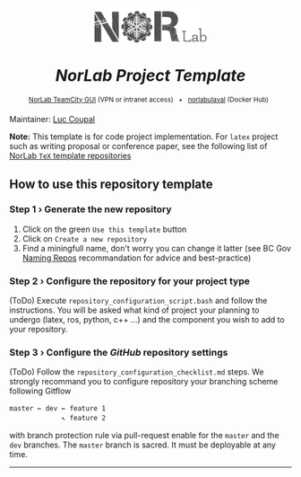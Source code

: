 <div align="center">
<br>
<br>
<a href="https://norlab.ulaval.ca">
<img src="visual/norlab_logo_acronym_dark.png" width="200">
</a>
<br>

# _NorLab Project Template_

</div>


[//]: # (<b>Project related link: </b> &nbsp; )

[//]: # (Project related link:)
<div align="center">
<p>
<sup>
<a href="https://http://132.203.26.125:8111">NorLab TeamCity GUI</a>
(VPN or intranet access) &nbsp; • &nbsp;  
<a href="https://hub.docker.com/repositories/norlabulaval">norlabulaval</a>
(Docker Hub) &nbsp;
</sup>
</p>
</div>


Maintainer: [Luc Coupal](https://redleader962.github.io)

**Note:** This template is for code project implementation. For `latex` project such as writing proposal or conference paper, see the following list of [NorLab `TeX` template repositories](https://github.com/norlab-ulaval?q=template&type=all&language=tex&sort=)  

## How to use this repository template

### Step 1 › Generate the new repository
1. Click on the green `Use this template` button
2. Click on `Create a new repository`
3. Find a miningfull name, don't worry you can change it latter (see BC Gov [Naming Repos](https://github.com/bcgov/BC-Policy-Framework-For-GitHub/blob/master/BC-Gov-Org-HowTo/Naming-Repos.md) recommandation for advice and best-practice)  

### Step 2 › Configure the repository for your project type
(ToDo) Execute `repository_configuration_script.bash` and follow the instructions. You will be asked what kind of project your planning to undergo (latex, ros, python, c++ ...) and the component you wish to add to your repository.

### Step 3 › Configure the _GitHub_ repository settings
(ToDo) Follow the `repository_configuration_checklist.md` steps.
We strongly recommand you to configure repository your branching scheme following Gitflow

```bash
master ← dev ← feature 1
             ↖ feature 2
```
with branch protection rule via pull-request enable for the `master` and the `dev` branches.
The `master` branch is sacred. It must be deployable at any time.  

---
